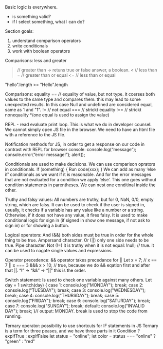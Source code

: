 Basic logic is everywhere. 
- is something valid? 
- if I select something, what I can do?

Section goals:
1. understand comparison operators
2. write conditionals
3. work with boolean operators

Comparisons: less and greater
> // greater than -> retuns true or false answer, a boolean.
< // less than
>= // greater than or equal 
<= // less than or equal 

"hello".length >= "Hello".length 

Comparisons: equality
== // equality of value, but not type. it coerses both values to the same type and compares them. this may lead to some unexpected results. In this case Null and undefined are considered equal, same as 1 and "1". 
!= // not equal 
=== // strickt equality
!== // strickt nonequality 
*(one equal is used to assign the value)

REPL - read evaluate print loop. This is what we do in developer counsel. 
We cannot simply open JS file in the browser. We need to have an html file with a reference to the JS file. 

Notification methods for JS, in order to get a response on our code in contrast with REPL for browser console:
console.log(“message”);
console.error(“error message!”);
alert();

Conditionals are used to make decisions. We can use comparison oprators in conditionals. 
If (something) {
 Run code(xxx);
} 
We can add as many ‘else if’ conditionals as we want if it is reasonable. And for the error messages that are not evaluated for a condition we apply ‘else’. This one goes without condition statements in parentheses. 
We can nest one conditinal inside the other. 
 
Truthy and falsy values:
All numbers are truthy, but for 0, NaN, 0/0, empty string, which are falsy.
It can be used to check if the user is signed in, usually, it checks if a variable has any value like a number or a string. Otherwise, if it does not have any value, it fires falsy. 
It is used to make conditional logic for sign in (if signed in show one message, if not ask to sign in) or for showing a button.  

Logical operators:
And (&&) both sides must be true in order for the whole thing to be true. Ampersand character.
Or (||) only one side needs to be true. Pipe character. 
Not (!=) it is truthy when it is not equal: !null; // true. it can be used to nagate single values and expressions. 

Operator precedence: 
&& operator takes precedance for || 
Let x = 7; // x == 7 || x === 3 &&& x > 10; // true, because we do && eqation first and after that ||. 
“!” -> “&&” -> “||” this is the order.

Switch statement: 
Is used to check one variable against many others. 
Let day = 1
switch(day) {
   case 1: console.log("MONDAY"); break;
   case 2: console.log("TUESDAY"); break;
   case 3: console.log("WEDNESDAY"); break;
   case 4: console.log("THURSDAY"); break;
   case 5: console.log("FRIDAY"); break;
   case 6: console.log("SATURDAY"); break;
   case 7: console.log("SUNDAY"); break;
   default: console.log("INVALID DAY"); break;
}// output: MONDAY.
break is used to stop the code from running. 

Ternary operator: 
possibility to use shortcuts for IF statements in JS
Ternary is a term for three peases, and we have three parts in it
Condition ? expIfTrue : expIfFalse
let status = "online";
let color = status === "online" ? "green" : "red"


